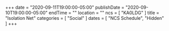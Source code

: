 +++
date = "2020-09-11T19:00:00-05:00"
publishDate = "2020-09-10T19:00:00-05:00"
endTime = ""
location = ""
ncs = [ "KA0LDG" ]
title = "Isolation Net"
categories = [ "Social" ]
dates = [ "NCS Schedule", "Hidden" ]
+++
